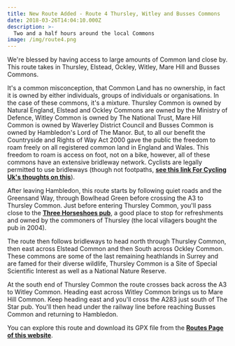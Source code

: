 ```yaml
---
title: New Route Added - Route 4 Thursley, Witley and Busses Commons
date: 2018-03-26T14:04:10.000Z
description: >-
  Two and a half hours around the local Commons
image: /img/route4.png
---
```

We're blessed by having access to large amounts of Common land close by. This route takes in Thursley, Elstead, Ockley, Witley, Mare Hill and Busses Commons.

It's a common misconception, that Common Land has no ownership, in fact it is owned by either individuals, groups of individuals or organisations. In the case of these commons, it's a mixture. Thursley Common is owned by Natural England, Elstead and Ockley Commons are owned by the Ministry of Defence, Witley Common is owned by The National Trust, Mare Hill Common is owned by Waverley District Council and Busses Common is owned by Hambledon's Lord of The Manor. But, to all our benefit the Countryside and Rights of Way Act 2000 gave the public the freedom to roam freely on all registered common land in England and Wales. This freedom to roam is access on foot, not on a bike, however, all of these commons have an extensive bridleway network. Cyclists are legally permitted to use bridleways (though not footpaths, **[see this link For Cycling Uk's thoughts on this](https://www.cyclinguk.org/campaigning/views-and-briefings/public-footpaths-england-wales)**).

After leaving Hambledon, this route starts by following quiet roads and the Greensand Way, through Bowlhead Green before crossing the A3 to Thursley Common. Just before entering Thursley Common, you'll pass close to the **[Three Horseshoes pub](http://threehorseshoesthursley.com)**, a good place to stop for refreshments and owned by the commoners of Thursley (the local villagers bought the pub in 2004).

The route then follows bridleways to head north through Thursley Common, then east across Elstead Common and then South across Ockley Common. These commons are some of the last remaining heathlands in Surrey and are famed for their diverse wildlife, Thursley Common is a Site of Special Scientific Interest as well as a National Nature Reserve.

At the south end of Thursley Common the route crosses back across the A3 to Witley Common. Heading east across Witley Common brings us to Mare Hill Common. Keep heading east and you'll cross the A283 just south of The Star pub. You'll then head under the railway line before reaching Busses Common and returning to Hambledon.

You can explore this route and download its GPX file from the **[Routes Page of this website](/routes/#route4)**. 